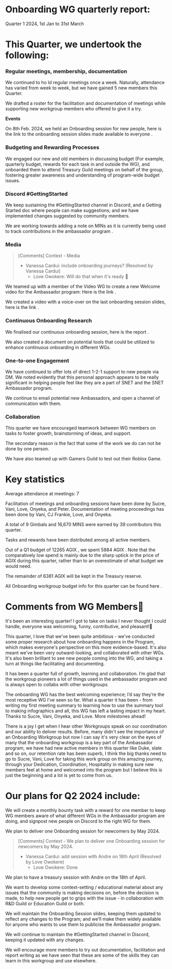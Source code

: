 # Onboarding WG quarterly report:

Quarter 1 2024, 1st Jan to 31st March



# This Quarter, we undertook the following:

### Regular meetings, membership, documentation

We continued to ho ld regular meetings  once a week. Naturally, attendance has varied from week to week, but we have gained 5 new members this Quarter.

We drafted a roster for the facilitation and documentation of meetings while supporting new workgroup members who offered to give it a try.





**Events**

On 8th Feb. 2024, we held an Onboarding session for new people, here is the link to the onboarding session slides made available to everyone .

### Budgeting and Rewarding Processes

We engaged our new and old members in discussing budget (For example, quarterly budget, rewards for each task in and outside the WG), and onboarded them to attend Treasury Guild meetings on behalf of the group, fostering greater awareness and understanding of program-wide budget issues.

### Discord #GettingStarted

We keep sustaining the #GettingStarted channel in Discord, and a Getting Started doc where people can make suggestions; and we have implemented changes suggested by community members.

We are working towards adding a note on MINs as it is currently being used to track contributions in the ambassador program .

### Media 

> [Comments]
> Context - Media
> * Vanessa Cardui: include onboarding journeys? (Resolved by Vanessa Cardui)
>   - Love Owokere: Will do that when it's ready 🙂
>

We teamed up with a member of the Video WG to create a new Welcome video for the Ambassador program: Here is the link .

We created a video with a voice-over on the last onboarding session slides, here is the link .

### Continuous Onboarding Research

We finalised our continuous onboarding session, here is the report .

We also created a document on potential tools that could be utilized to enhance continuous onboarding in different WGs.

### One-to-one Engagement

We have continued to offer lots of direct 1-2-1 support to new people via DM. We noted evidently that this personal approach appears to be really significant in helping people feel like they are a part of SNET and the SNET Ambassador program.

We continue to email potential new Ambassadors, and open a channel of communication with them.

### Collaboration

This quarter we have encouraged teamwork between WG members on tasks to foster growth, brainstorming of ideas, and support.

The secondary reason is the fact that some of the work we do can not be done by one person.

We have also teamed up with Gamers Guild to test out their Roblox Game.







# Key statistics

Average attendance at meetings: 7

Facilitation of meetings and onboarding sessions have been done by Sucre, Vani, Love, Onyeka, and Peter. Documentation of meeting proceedings has been done by  Vani, CJ Frankie, Love, and Onyeka.

A total of 9 Gimbals and 16,670 MINS were earned by 39 contributors this quarter.

Tasks and rewards  have been distributed among all active members.

Out of a Q1 budget of 12265 AGIX , we spent 5884 AGIX . Note that the comparatively low spend is mainly due to the sharp uptick in the price of AGIX during this quarter, rather than to an overestimate of what budget we would need.

The remainder of 6381 AGIX will be kept in the Treasury reserve.



All Onboarding workgroup budget info for this quarter can be found  here .















# Comments from WG Members🌟

It's been an interesting quarter! I got to take on tasks I never thought I could handle, everyone was welcoming, funny, contributive, and pleasant!🫢

This quarter, I love that we've been quite ambitious - we've conducted some proper research about how onboarding happens in the Program, which makes everyone's perspective on this more evidence-based. It's also meant we've been very outward-looking, and collaborated with other WGs. It's also been brilliant to see new people coming into the WG, and taking a turn at things like facilitating and documenting.

It has been a quarter full of growth, learning and collaboration. I’m glad that the workgroup pioneers a lot of things used in the ambassador program and is always open to collabs with other workgroups

The onboarding WG has the best welcoming experience; I’d say they’re the most receptive WG I’ve seen so far. What a quarter it has been - from writing my first meeting summary to learning how to use the summary tool to making infographics and all, this WG has left a lasting impact in my heart. Thanks to Sucre, Vani, Onyeka, and Love. More milestones ahead!

There is a joy I get when I hear other Workgroups speak on our coordination and our ability to deliver results. Before, many didn't see the importance of an Onboarding Workgroup but now I can say it's very clear on the eyes of many that the onboarding workgroup is a key part of the Ambassador program, we have had new active members in this quarter like Duke, slate and so on, our retention rate has been superb, I think the big thanks need to go to Sucre, Vani, Love for taking this work group on this amazing journey, through your Dedication, Coordination, Hospitality in making sure new members feel at home and welcomed into the program but I believe this is just the beginning and a lot is yet to come from us.



# Our plans for Q2 2024 include:

We will create a monthly bounty task with a reward for one member to keep WG members aware of what different WGs in the Ambassador program are doing, and signpost new people on Discord to the right WG for them.

We plan to deliver one Onboarding session for newcomers by May 2024. 

> [Comments]
> Context - We plan to deliver one Onboarding session for newcomers by May 2024.
> * Vanessa Cardui: add session with Andre on 18th April (Resolved by Love Owokere)
>   - Love Owokere: Done
>

We plan to have a treasury session with Andre on the 18th of April.

We want to develop some context-setting / educational material about any issues that the community is making decisions on, before the decision is made, to help new people get to grips with the issue - in collaboration with R&D Guild or Education Guild or both.

We will maintain the Onboarding Session slides, keeping them updated to reflect any changes to the Program; and we’ll make them widely available for anyone who wants to use them to publicise the Ambassador program.

We will continue to maintain the #GettingStarted channel in Discord, keeping it updated with any changes.

We will encourage more members to try out documentation, facilitation and report writing as we have seen that these are some of the skills they can learn in this workgroup and use elsewhere.

